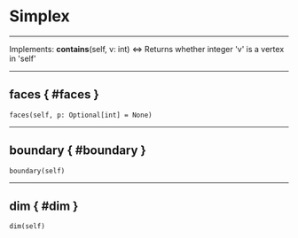 # Simplex

 --- 

Implements: 
  __contains__(self, v: int) <=> Returns whether integer 'v' is a vertex in 'self'

 --- 

## faces { #faces }

`faces(self, p: Optional[int] = None)`

 --- 

## boundary { #boundary }

`boundary(self)`

 --- 

## dim { #dim }

`dim(self)`